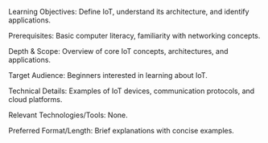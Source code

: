 Learning Objectives: Define IoT, understand its architecture, and identify applications.

Prerequisites: Basic computer literacy, familiarity with networking concepts.

Depth & Scope: Overview of core IoT concepts, architectures, and applications.

Target Audience: Beginners interested in learning about IoT.

Technical Details: Examples of IoT devices, communication protocols, and cloud platforms.

Relevant Technologies/Tools: None.

Preferred Format/Length: Brief explanations with concise examples.
